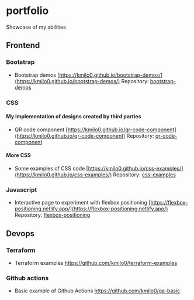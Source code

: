 # portfolio
Showcase of my abilities

## Frontend 

### Bootstrap
- Bootstrap demos [https://kmilo0.github.io/bootstrap-demos/](https://kmilo0.github.io/bootstrap-demos/) Repository: [bootstrap-demos](https://github.com/kmilo0/bootstrap-demos)

### CSS
#### My implementation of designs created by third parties
- QR code component [https://kmilo0.github.io/qr-code-component](https://kmilo0.github.io/qr-code-component) Repository: [qr-code-component](https://github.com/kmilo0/qr-code-component)

#### More CSS
- Some examples of CSS code [https://kmilo0.github.io/css-examples/](https://kmilo0.github.io/css-examples/) Repository: [css-examples](https://github.com/kmilo0/css-examples)

### Javascript
- Interactive page to experiment with flexbox positioning [https://flexbox-positioning.netlify.app/](https://flexbox-positioning.netlify.app/) Repository: [flexbox-positioning](https://github.com/kmilo0/flexbox-positioning)

## Devops
### Terraform
- Terraform examples https://github.com/kmilo0/terraform-examples

### Github actions
- Basic example of Github Actions https://github.com/kmilo0/ga-basic
